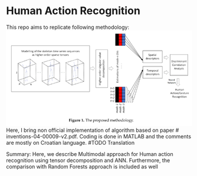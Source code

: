 # Human Action Recognition

This repo aims to replicate following methodology:
![Methodology](methodology.png)
Here, I bring non official implementation of algorithm based on paper # inventions-04-00009-v2.pdf. Coding is done in MATLAB and the comments are mostly on Croatian language.
#TODO Translation

Summary:
        Here, we describe Multimodal approach for Human action recognition using tensor decomposition and ANN. Furthermore, the comparison with Random Forests approach is included as well
